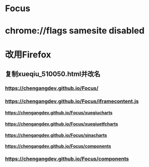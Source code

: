 # Focus
# chrome://flags samesite disabled
# 改用Firefox
## 复制xueqiu_510050.html并改名

### https://chengangdev.github.io/Focus/
### https://chengangdev.github.io/Focus/iframecontent.js

#### https://chengangdev.github.io/Focus/xueqiucharts
#### https://chengangdev.github.io/Focus/xueqiuetfcharts
#### https://chengangdev.github.io/Focus/sinacharts
#### https://chengangdev.github.io/Focus/components

### https://chengangdev.github.io/Focus/components
